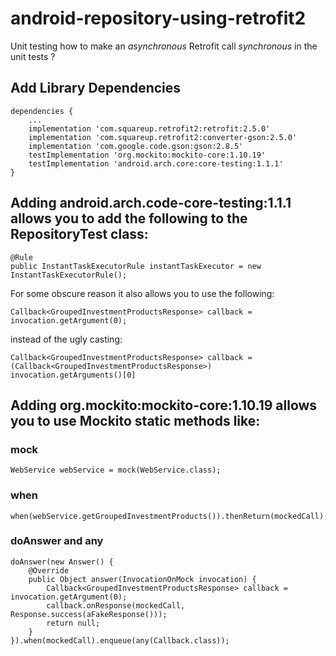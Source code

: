 # android-repository-using-retrofit2

Unit testing how to make an *asynchronous* Retrofit call *synchronous* in the unit tests ?

## Add Library Dependencies

    dependencies {
        ...
        implementation 'com.squareup.retrofit2:retrofit:2.5.0'
        implementation 'com.squareup.retrofit2:converter-gson:2.5.0'
        implementation 'com.google.code.gson:gson:2.8.5'
        testImplementation 'org.mockito:mockito-core:1.10.19'
        testImplementation 'android.arch.core:core-testing:1.1.1'
    }

## Adding android.arch.code-core-testing:1.1.1 allows you to add the following to the RepositoryTest class:

    @Rule
    public InstantTaskExecutorRule instantTaskExecutor = new InstantTaskExecutorRule();

For some obscure reason it also allows you to use the following:

    Callback<GroupedInvestmentProductsResponse> callback = invocation.getArgument(0);
    
instead of the ugly casting:

    Callback<GroupedInvestmentProductsResponse> callback = (Callback<GroupedInvestmentProductsResponse>) invocation.getArguments()[0]

## Adding org.mockito:mockito-core:1.10.19 allows you to use Mockito static methods like:

### mock

    WebService webService = mock(WebService.class);

### when

    when(webService.getGroupedInvestmentProducts()).thenReturn(mockedCall);

### doAnswer and any

    doAnswer(new Answer() {
        @Override
        public Object answer(InvocationOnMock invocation) {
            Callback<GroupedInvestmentProductsResponse> callback = invocation.getArgument(0);
            callback.onResponse(mockedCall, Response.success(aFakeResponse()));
            return null;
        }
    }).when(mockedCall).enqueue(any(Callback.class));

